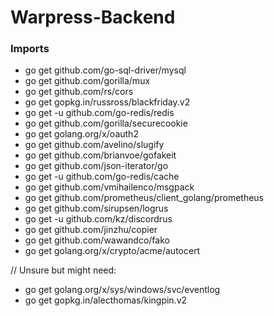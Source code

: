 # Warpress-Backend


### Imports

- go get github.com/go-sql-driver/mysql
- go get github.com/gorilla/mux
- go get github.com/rs/cors
- go get gopkg.in/russross/blackfriday.v2
- go get -u github.com/go-redis/redis
- go get github.com/gorilla/securecookie
- go get golang.org/x/oauth2
- go get github.com/avelino/slugify
- go get github.com/brianvoe/gofakeit
- go get github.com/json-iterator/go
- go get -u github.com/go-redis/cache
- go get github.com/vmihailenco/msgpack
- go get github.com/prometheus/client_golang/prometheus
- go get github.com/sirupsen/logrus
- go get -u github.com/kz/discordrus
- go get github.com/jinzhu/copier
- go get github.com/wawandco/fako
- go get golang.org/x/crypto/acme/autocert


// Unsure but might need:
- go get golang.org/x/sys/windows/svc/eventlog
- go get gopkg.in/alecthomas/kingpin.v2